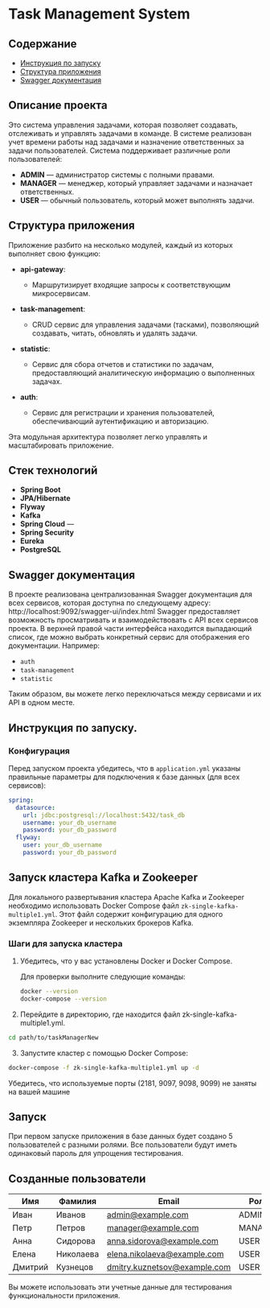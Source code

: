 # Task Management System

## Содержание

- [Инструкция по запуску](#инструкция-по-запуску)
- [Структура приложения](#структура-приложения)
- [Swagger документация](#Swagger-документация)

## Описание проекта

Это система управления задачами, которая позволяет создавать, отслеживать и управлять задачами в команде. В системе реализован учет времени работы над задачами и назначение ответственных за задачи пользователей. Система поддерживает различные роли пользователей:

- **ADMIN** — администратор системы с полными правами.
- **MANAGER** — менеджер, который управляет задачами и назначает ответственных.
- **USER** — обычный пользователь, который может выполнять задачи.

## Структура приложения

Приложение разбито на несколько модулей, каждый из которых выполняет свою функцию:

- **api-gateway**: 
  - Маршрутизирует входящие запросы к соответствующим микросервисам.

- **task-management**: 
  - CRUD сервис для управления задачами (тасками), позволяющий создавать, читать, обновлять и удалять задачи.

- **statistic**: 
  - Сервис для сбора отчетов и статистики по задачам, предоставляющий аналитическую информацию о выполненных задачах.

- **auth**: 
  - Сервис для регистрации и хранения пользователей, обеспечивающий аутентификацию и авторизацию.

Эта модульная архитектура позволяет легко управлять и масштабировать приложение.


## Стек технологий
- **Spring Boot**
- **JPA/Hibernate** 
- **Flyway**
- **Kafka**
- **Spring Cloud** — 
- **Spring Security**
- **Eureka**
- **PostgreSQL**


## Swagger документация
В проекте реализована централизованная Swagger документация для всех сервисов, которая доступна по следующему адресу: http://localhost:9092/swagger-ui/index.html
Swagger предоставляет возможность просматривать и взаимодействовать с API всех сервисов проекта. В верхней правой части интерфейса находится выпадающий список, где можно выбрать конкретный сервис для отображения его документации. Например:
- `auth`
- `task-management`
- `statistic`

Таким образом, вы можете легко переключаться между сервисами и их API в одном месте. 



## Инструкция по запуску.
### Конфигурация 
Перед запуском проекта убедитесь, что в `application.yml` указаны правильные параметры для подключения к базе данных (для всех сервисов):

```yaml
spring:
  datasource:
    url: jdbc:postgresql://localhost:5432/task_db
    username: your_db_username
    password: your_db_password
  flyway:
    user: your_db_username
    password: your_db_password
```

## Запуск кластера Kafka и Zookeeper

Для локального развертывания кластера Apache Kafka и Zookeeper необходимо использовать Docker Compose файл `zk-single-kafka-multiple1.yml`. Этот файл содержит конфигурацию для одного экземпляра Zookeeper и нескольких брокеров Kafka.

### Шаги для запуска кластера

1. Убедитесь, что у вас установлены Docker и Docker Compose.
   
   Для проверки выполните следующие команды:

   ```bash
   docker --version
   docker-compose --version
   ```
2. Перейдите в директорию, где находится файл zk-single-kafka-multiple1.yml. 
```bash
cd path/to/taskManagerNew
```
3. Запустите кластер с помощью Docker Compose:
```bash
docker-compose -f zk-single-kafka-multiple1.yml up -d
```
Убедитесь, что используемые порты (2181, 9097, 9098, 9099) не заняты на вашей машине

## Запуск
При первом запуске приложения в базе данных будет создано 5 пользователей с разными ролями. Все пользователи будут иметь одинаковый пароль для упрощения тестирования.

## Созданные пользователи

| Имя          | Фамилия      | Email                         | Роль   | Пароль             |
|--------------|--------------|-------------------------------|--------|--------------------|
| Иван         | Иванов      | admin@example.com            | ADMIN  | Password1998!@     |
| Петр         | Петров      | manager@example.com          | MANAGER| Password1998!@     |
| Анна         | Сидорова    | anna.sidorova@example.com    | USER   | Password1998!@     |
| Елена        | Николаева   | elena.nikolaeva@example.com  | USER   | Password1998!@     |
| Дмитрий      | Кузнецов    | dmitry.kuznetsov@example.com  | USER   | Password1998!@     |

Вы можете использовать эти учетные данные для тестирования функциональности приложения.
